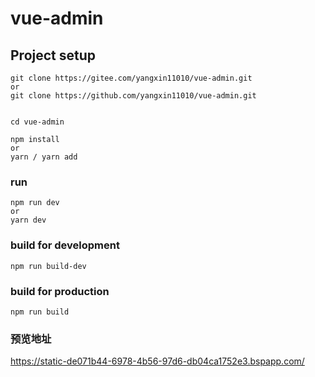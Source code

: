 # vue-admin

## Project setup

```
git clone https://gitee.com/yangxin11010/vue-admin.git
or
git clone https://github.com/yangxin11010/vue-admin.git


cd vue-admin

npm install
or
yarn / yarn add
```

### run

```
npm run dev
or
yarn dev
```

### build for development

```
npm run build-dev
```

### build for production

```
npm run build
```

### 预览地址

https://static-de071b44-6978-4b56-97d6-db04ca1752e3.bspapp.com/
